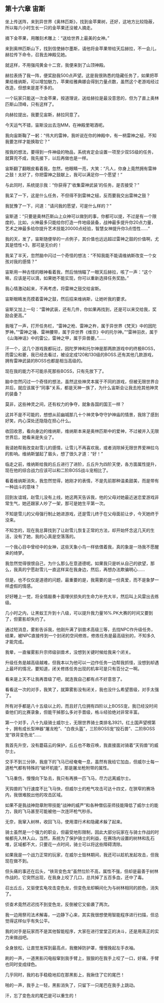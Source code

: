 ## 第十六章 宙斯

坐上传送阵，来到异世界《奥林匹斯》，找到金苹果树，还好，这地方比较隐蔽，所以每六小时生长一只的金苹果还没被人摘走。

摘下金苹果，用雕刻术雕上：“送给世界上最美的女神。”

来到奥林匹斯山下，找到信使赫尔墨斯，请他将金苹果带给天后赫拉，不一会儿，赫拉传下命令，召我去神殿见她。

就这样，不用强闯黄金十二宫，我便来到了山顶神殿。

赫拉表扬了我一阵，便奖励我500点声望。这是我很熟悉的隐藏任务了，如果把苹果给维纳斯，可以增加魅力，苹果给雅典娜会得到力量点数，虽然这个老游戏经过改造，但想来是差不多的。

一个玩家只能送一次金苹果，按道理说，送给赫拉是最没意思的，但为了直上奥林匹斯山顶峰，只有这样了。

向赫拉提出，我要见宙斯，赫拉同意了。

今天运气不错，宙斯没出去泡MM，在神殿里喝酒呢。

我向宙斯鞠了一躬：“伟大的雷神，我听说在你的神殿中，有一柄雷神之槌，不知我要怎样才能换取它？”

按我的想法，要得到一件神级的物品，系统肯定会设置一项至少双SS级的任务，就算完不成，我先接下，以后再做也是一样。

宙斯翻了翻眼皮看着我，忽然，他眼睛一亮，大笑：“凡人，你身上竟然拥有雷神之鼓！太好了，你把雷神之鼓献上，我可以满足你一个愿望！”

与此同时，系统提示我：“你获得了‘收集雷神武装’的任务，是否接受？”

我呆了一下，这是什么任务，不但得不到雷神之槌，反而要我交出雷神之鼓？

我犹豫了一下，问道：“请问我的愿望，可是什么样的？”

宙斯道：“只要是奥林匹斯山上众神可以做到的事，你都可以提，不过是有一个限度的，比如，火神最多只能给你打造一件地级装备，战神最多提升你20点力量，艺术之神最多给你提升艺术技能20000点经验，智慧女神提升你3点悟性……”

我的天，发了，宙斯随便举的一点例子，其价值也远远超过雷神之鼓的价值啊，尤其是悟性+3，那可是无价的！

我呆了半天，忽然脑中闪过一个奇怪的想法：“不知我能不能请维纳斯改变一个女孩对我的感情？”

宙斯用一种古怪的眼神看着我，然后悄悄瞄了一眼天后赫拉，咳了一声：“这个嘛，应该是可以滴，如果她不能实现，你可以重新选择任务奖励。”

我心情激动起来，不再考虑，将雷神之鼓交给宙斯。

宙斯眼睛发亮摸着雷神之鼓，然后招来维纳斯，让她听我的要求。

宙斯又加上一句：“雷神武装，还有几件，你如果再找到，还是可以来交给我，奖励会更高。”

我哦了一声，打开任务栏，“雷神之枪、雷神之杵，属于异世界《梵天》中的因陀罗神。”“雷神之锤、雷神腰带，属于异世界《维京》中的托尔神。”“雷神羽衣，属于《山海神话》中的雷公，雷神之甲，属于异兽夔。”……

汗一个，这几个游戏我都玩过，因陀罗神和托尔神是那两款游戏中的终极BOSS，而雷公和夔，我已经去看过，被设定成120和130级的BOSS.还有其他几款游戏，拥有雷神武装的BOSS也都是相当高级的。

现在我的能力不可能杀死那些BOSS，只有先放下了。

脑中忽然闪过一个奇怪的想法，虽然这些神灵本属于不同的游戏，但被无限世界合并后，就应该属于“同事”关系，都是天神一族了，为什么宙斯会让我去抢其他神灵的装备？

莫非，这些神灵之间，还有权力的争夺，就象各国的国王一样？

这并不是不可能的，想想从前幽城那几十个神灵争夺守护神庙的情景，我除了感到好笑，内心深处还隐隐在担心什么。

收回收恩，看向身边的维纳斯，维纳斯本来是奥林匹斯中的爱神，不过被并入无限世界后，她看来是失业了。

我请她帮我改变赵雪儿的感情，让雪儿不再喜欢我，或者消除掉无限世界爱神拉乌的影响。维纳斯皱起了眉头，想了很久才道：“好！”

临走之前，维纳斯给我的丘丘进行了进阶，丘丘升为四阶天使，各方面属性提升，现在他的综合战力应该可以和二阶BOSS战斗宠相比了。

看着维纳斯消失，我忽然觉得，她刚才的表情，不是先前那种温柔甜美，而是带有一种战斗的意味？

回到友谊城，赵雪儿没有上线，她这两天告诉我，他的父母对她最近迷恋爱游戏非常生气，她还跟家人吵了一架，那可是她生平第一次。

不知是雪儿的父母强行制止她进游戏，还是雪儿终于在父母面前让步，今天她终于没来。

不知怎的，现在我总算找到了让赵雪儿恢复正常的方法，却开始怀念这几天的生活，没有了她，我的心真是空落落的。

一个我心目中曾经中的女神，这些天象小鸟一样依偎着我，真的象是一场我不愿醒来的绮梦。

我忽然觉得很恨自己，为什么那么在意道德呢。如果我只是听从自己的欲望，那么，我真的宁愿赵雪儿一直这样呆在我身边，然后，再想办法欺骗明心……

但是，也不仅仅是道德的问题，最重要的是，我需要的是一份真爱，而不是象梦一样虚假的情感。

好好睡上一觉，将全情敲奏十面埋伏损失的生命力补充大半，然后叫上风雷出去练级。

几小时之内，让黑蚁王升到十八级，可以提升我力量16%.PK大赛的时间又要到了，但雾影却失约了。

通过短消息，雾影告诉我，他刚升满了驯兽术高级三等，去找NPC作升级任务，结果，被NPC直接传到一个封闭的空间修炼，修炼任务是最高级别的，不知多久才能完成。

我晕，一直催雾影升宗师级驯兽术，没想到关键时候给我来个闭关。

升级任务是越高级越难，但我本以为他可以一边作任务一边帮我抓怪，没想到却遇上最坏的情况，要知道，闭关修炼任务出现的机率可是只有百分之一啊。

看来是上天不让我再晋级了吧，就连我自己都有点不好意思了。

看看这一次的对手，我笑了，就算雾影没有闭关，我也没什么希望晋级，对手太强了。

所有对手都是八十五级以上的，而且好几位拥有四阶以上BOSS宠，我已经没时间查他们的比赛录象，但能干掉那么多对手晋级，格斗经验绝对非常丰富。

第一个对手，八十九级骑士威尔士，无限世界骑士类排名3921，红土国声望榜第十，拥有成长型神器“屠龙枪”、“白夜头盔”，三阶BOSS宠“投石兽”、二阶BOSS宠“铁背变色龙”……

我首先升空，没有蘑菇云的保护，丘丘也不敢召唤，我直接面对骑着“天钩兽”的威尔士。

交手不到三分钟，我座下的飞马已经奄奄一息，虽然有我给它加血，但威尔士每一道枪气都有特殊的“破坏机能”，那是屠龙枪附带的属性。

飞马重伤，慢慢向下坠去，我只有再换一匹飞马，尽力远离威尔士。

天钩兽的飞行速度不比飞马快，但威尔士的枪气攻击可达十四丈，在狭窄的赛场内，我很难脱出他的攻击区域。

如果不是我战神勋章附带技能“战神的威严”和各种僧侣巫师技能降低了威尔士的能力，我的飞马甚至可能被他一次连环枪气秒杀。

无奈，我窜入树林，收回飞马，使用潜行术和隐藏术躲了起来。

骑士虽然是一个强力的职业，但最受地形限制，因此大部分玩家在与骑士作战的时候都先入林入山，当然，系统为了保护骑士的利益，在赛场内设置的树林和乱石堆，区域都不大，只要花一点时间，骑士可以将这些障碍清除。

如果我是一个战力正常的玩家，在威尔士毁林期间，我还可以趁机发起攻击，但我现在做不到。

但头痛的事还在后头，“铁背变色龙”虽然位阶不高，属性不强，但却是最善于树林作战的，它突然出现，在我身上咬了几口，总共掉了五百多血，还中了毒。

召出丘丘，又驱使玄龟攻击变色龙，但变色龙却瞬间化为与树林相同的颜色，消失了。

侦查术竟然迟迟找不到变色龙，反倒被它又偷袭了两次。

我一边用祭司法术解毒，一边静下心来，其实我很想使用智能程序进行扫描，但总觉得这样似乎有失公平。

我的对手是玩家而不是其他智能程序，大家在进行堂堂正的决斗，还是用真正的实力来做战吧。

全身放松，让直觉发挥到最高点，我撤掉防护罩，慢慢挽起左手衣袖。

刷的一声，一道黑影闪电般窜到我手臂上，狠狠的在我手上咬了一口，好痛，手臂也同时变成绿色。

几乎同时，我的右手稳稳地扣在那黑影上，我揪住了它的尾巴！

啪的一声，我手上一轻，黑影消失了，只留下一只尾巴在我手上跳动。

汗，忘了变色龙的尾巴是可以重生的！

